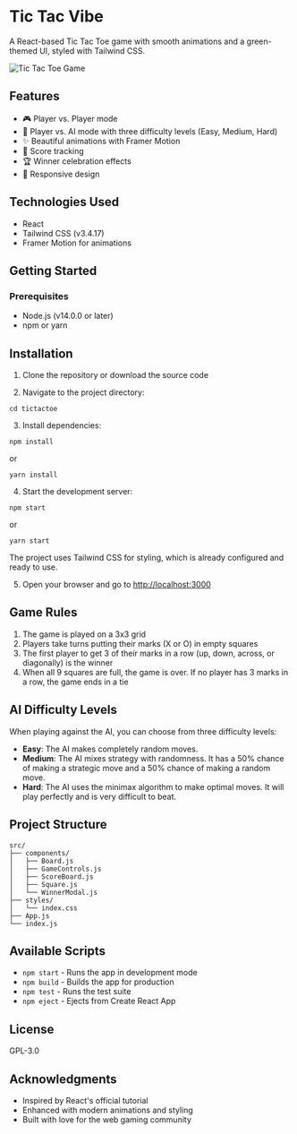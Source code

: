 # Tic Tac Vibe

A React-based Tic Tac Toe game with smooth animations and a green-themed UI, styled with Tailwind CSS.

![Tic Tac Toe Game](https://i.imgur.com/example.png)

## Features

- 🎮 Player vs. Player mode
- 🤖 Player vs. AI mode with three difficulty levels (Easy, Medium, Hard)
- ✨ Beautiful animations with Framer Motion
- 🎯 Score tracking
- 🏆 Winner celebration effects
- 📱 Responsive design

## Technologies Used

- React
- Tailwind CSS (v3.4.17)
- Framer Motion for animations

## Getting Started

### Prerequisites

- Node.js (v14.0.0 or later)
- npm or yarn

## Installation

1. Clone the repository or download the source code

2. Navigate to the project directory:
```
cd tictactoe
```

3. Install dependencies:
```
npm install
```
or
```
yarn install
```

4. Start the development server:
```
npm start
```
or
```
yarn start
```

The project uses Tailwind CSS for styling, which is already configured and ready to use.

5. Open your browser and go to [http://localhost:3000](http://localhost:3000)

## Game Rules

1. The game is played on a 3x3 grid
2. Players take turns putting their marks (X or O) in empty squares
3. The first player to get 3 of their marks in a row (up, down, across, or diagonally) is the winner
4. When all 9 squares are full, the game is over. If no player has 3 marks in a row, the game ends in a tie

## AI Difficulty Levels

When playing against the AI, you can choose from three difficulty levels:

- **Easy**: The AI makes completely random moves.
- **Medium**: The AI mixes strategy with randomness. It has a 50% chance of making a strategic move and a 50% chance of making a random move.
- **Hard**: The AI uses the minimax algorithm to make optimal moves. It will play perfectly and is very difficult to beat.

## Project Structure

```
src/
├── components/
│   ├── Board.js
│   ├── GameControls.js
│   ├── ScoreBoard.js
│   ├── Square.js
│   └── WinnerModal.js
├── styles/
│   └── index.css
├── App.js
└── index.js
```

## Available Scripts

- `npm start` - Runs the app in development mode
- `npm build` - Builds the app for production
- `npm test` - Runs the test suite
- `npm eject` - Ejects from Create React App

## License

GPL-3.0

## Acknowledgments

- Inspired by React's official tutorial
- Enhanced with modern animations and styling
- Built with love for the web gaming community
